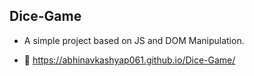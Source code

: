 ## Dice-Game

- A simple project based on JS and DOM Manipulation.

- 🔗 https://abhinavkashyap061.github.io/Dice-Game/
